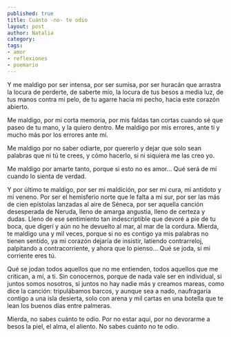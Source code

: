 ```yaml
---
published: true
title: Cuánto -no- te odio
layout: post
author: Natalia
category:
tags:
- amor
- reflexiones
- poemario
---
```


Y me maldigo por ser intensa, por ser sumisa, por ser huracán que arrastra la locura de perderte, de saberte mío, la locura de tus besos a media luz, de tus manos contra mi pelo, de tu agarre hacia mi pecho, hacia este corazón abierto.

Me maldigo, por mi corta memoria, por mis faldas tan cortas cuando sé que paseo de tu mano, y la quiero dentro. Me maldigo por mis errores, ante ti y mucho más por los errores ante mí.

Me maldigo por no saber odiarte, por quererlo y dejar que solo sean palabras que ni tú te crees, y cómo hacerlo, si ni siquiera me las creo yo.

Me maldigo por amarte tanto, porque si esto no es amor… Qué será de mí cuando lo sienta de verdad.

Y por último te maldigo, por ser mi maldición, por ser mi cura, mi antídoto y mi veneno. Por ser el hemisferio norte que le falta a mi sur, por ser las más de cien epístolas lanzadas al aire de Séneca, por ser aquella canción desesperada de Neruda, lleno de amarga angustia, lleno de certeza y dudas. Lleno de ese sentimiento tan indescriptible que devoré a pie de tu boca, que digerí y aún no he devuelto al mar, al mar de la cordura. Mierda, te maldigo una y mil veces, porque si no es contigo ya mis palabras no tienen sentido, ya mi corazón dejaría de insistir, latiendo contrarreloj, palpitando a contracorriente, y ahora que lo pienso… Qué se joda, si mi corriente eres tú.

Qué se jodan todos aquellos que no me entienden, todos aquellos que me critican, a mí, a ti. Sin conocernos, porque de nada vale ser en individual, si juntos somos nosotros, si juntos no hay nadie más y creamos mareas, como dice la canción: tripulábamos barcos, y aunque sea a nado, naufragaría contigo a una isla desierta, solo con arena y mil cartas en una botella que te lean los buenos días entre palmeras.

Mierda, no sabes cuánto te odio. Por no estar aquí, por no devorarme a besos la piel, el alma, el aliento. No sabes cuánto no te odio.

